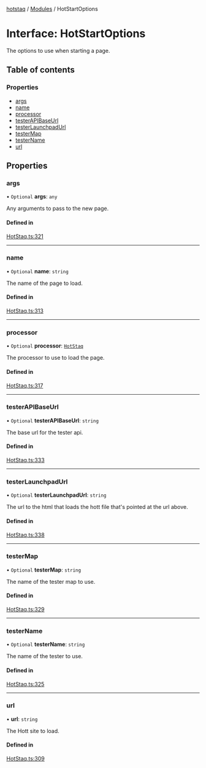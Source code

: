 [hotstaq](../README.md) / [Modules](../modules.md) / HotStartOptions

# Interface: HotStartOptions

The options to use when starting a page.

## Table of contents

### Properties

- [args](HotStartOptions.md#args)
- [name](HotStartOptions.md#name)
- [processor](HotStartOptions.md#processor)
- [testerAPIBaseUrl](HotStartOptions.md#testerapibaseurl)
- [testerLaunchpadUrl](HotStartOptions.md#testerlaunchpadurl)
- [testerMap](HotStartOptions.md#testermap)
- [testerName](HotStartOptions.md#testername)
- [url](HotStartOptions.md#url)

## Properties

### args

• `Optional` **args**: `any`

Any arguments to pass to the new page.

#### Defined in

[HotStaq.ts:321](https://github.com/OurFreeLight/HotStaq/blob/3e452c5/src/HotStaq.ts#L321)

___

### name

• `Optional` **name**: `string`

The name of the page to load.

#### Defined in

[HotStaq.ts:313](https://github.com/OurFreeLight/HotStaq/blob/3e452c5/src/HotStaq.ts#L313)

___

### processor

• `Optional` **processor**: [`HotStaq`](../classes/HotStaq.md)

The processor to use to load the page.

#### Defined in

[HotStaq.ts:317](https://github.com/OurFreeLight/HotStaq/blob/3e452c5/src/HotStaq.ts#L317)

___

### testerAPIBaseUrl

• `Optional` **testerAPIBaseUrl**: `string`

The base url for the tester api.

#### Defined in

[HotStaq.ts:333](https://github.com/OurFreeLight/HotStaq/blob/3e452c5/src/HotStaq.ts#L333)

___

### testerLaunchpadUrl

• `Optional` **testerLaunchpadUrl**: `string`

The url to the html that loads the hott file that's
pointed at the url above.

#### Defined in

[HotStaq.ts:338](https://github.com/OurFreeLight/HotStaq/blob/3e452c5/src/HotStaq.ts#L338)

___

### testerMap

• `Optional` **testerMap**: `string`

The name of the tester map to use.

#### Defined in

[HotStaq.ts:329](https://github.com/OurFreeLight/HotStaq/blob/3e452c5/src/HotStaq.ts#L329)

___

### testerName

• `Optional` **testerName**: `string`

The name of the tester to use.

#### Defined in

[HotStaq.ts:325](https://github.com/OurFreeLight/HotStaq/blob/3e452c5/src/HotStaq.ts#L325)

___

### url

• **url**: `string`

The Hott site to load.

#### Defined in

[HotStaq.ts:309](https://github.com/OurFreeLight/HotStaq/blob/3e452c5/src/HotStaq.ts#L309)
